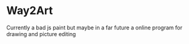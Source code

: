 # Way2Art
Currently a bad js paint but maybe in a far future a online program for drawing and picture editing
